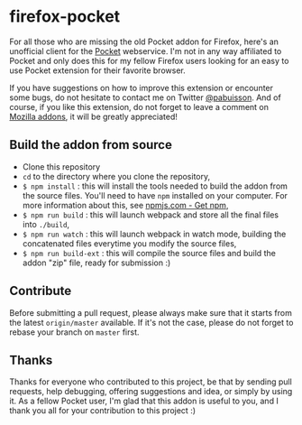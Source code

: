 # firefox-pocket

For all those who are missing the old Pocket addon for Firefox, here's an unofficial client for the [Pocket](http://getpocket.com/) webservice. I'm not in any way affiliated to Pocket and only does this for my fellow Firefox users looking for an easy to use Pocket extension for their favorite browser.

If you have suggestions on how to improve this extension or encounter some bugs, do not hesitate to contact me on Twitter [@pabuisson](https://twitter.com/pabuisson). And of course, if you like this extension, do not forget to leave a comment on [Mozilla addons](https://addons.mozilla.org/), it will be greatly appreciated!


## Build the addon from source

* Clone this repository
* `cd` to the directory where you clone the repository,
* `$ npm install` : this will install the tools needed to build the addon from the source files. You'll need to have `npm` installed on your computer. For more information about this, see [npmjs.com - Get npm](https://www.npmjs.com/get-npm),
* `$ npm run build` : this will launch webpack and store all the final files into `./build`,
* `$ npm run watch` : this will launch webpack in watch mode, building the concatenated files everytime you modify the source files,
* `$ npm run build-ext` : this will compile the source files and build the addon "zip" file, ready for submission :)


## Contribute

Before submitting a pull request, please always make sure that it starts from the latest `origin/master` available. If it's not the case, please do not forget to rebase your branch on `master` first.


## Thanks

Thanks for everyone who contributed to this project, be that by sending pull requests, help debugging, offering suggestions and idea, or simply by using it. As a fellow Pocket user, I'm glad that this addon is useful to you, and I thank you all for your contribution to this project :)
